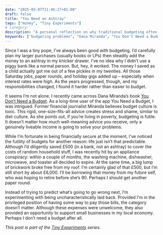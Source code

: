 ```yaml
---
date: "2025-03-07T11:46:27+01:00"
draft: false
title: "You Need an Ashtray"
tags: ["money", "Tiny Experiments"]
# category: 
description: "A personal reflection on why traditional budgeting often fails when life becomes unpredictable. Explore Dana Miranda's argument that budget culture can be toxic and discover a more flexible approach to managing unexpected expenses."
keywords: ["budgeting problems", "Dana Miranda", "You Don't Need a Budget", "budget culture", "financial planning", "unexpected expenses", "emergency fund", "flexible budgeting", "personal finance"] 
---
```


Since I was a tiny pope, I’ve always been good with budgeting. I’d carefully plan my larger purchases (usually books or LPs) then steadily add the money to an ashtray in my knicker drawer. I’ve no idea why I didn’t use a piggy bank like a normal person. But, hey, it worked. The money I saved as a child actually got me out of a few pickles in my twenties. All those Saturday jobs, paper rounds, and holiday gigs added up – especially when interest rates were high. As the years progressed, though, and my responsibilities changed, I found it harder rather than easier to budget.

It seems I’m not alone. I recently came across Dana Miranda’s book [You Don’t Need a Budget](https://uk.bookshop.org/a/2760/9780316568937). As a long-time user of the app You Need a Budget, I was intrigued. Former financial journalist Miranda believes budget culture is toxic. This rigid, one-size-fits-all advice creates stress and shame, similar to diet culture. As she points out, if you’re living in poverty, budgeting is futile. It doesn’t matter how much well-meaning advice you receive, only a genuinely liveable income is going to solve your problems.

While I’m fortunate in being financially secure at the moment, I’ve noticed the futility of budgets for another reason: life just isn’t that predictable. Although I’d diligently saved £500 (in a bank, not an ashtray) to cover the costs of random household stuff, I was recently hit by an appliance conspiracy: within a couple of months, the washing machine, dishwasher, microwave, and toaster all decided to expire. At the same time, a big lump of brickwork broke free from my roof. I’m certainly glad of that £500, but I’m still short by about £6,000. I’ll be borrowing that money from my future self, who was hoping to retire before she’s 90. Perhaps I should get another paper round.

Instead of trying to predict what’s going to go wrong next, I’m experimenting with being uncharacteristically laid back. Provided I’m in the privileged position of having some way to pay those bills, the category doesn’t matter. Although these expenses were unwelcome, they also provided an opportunity to support small businesses in my local economy. Perhaps I don’t need a budget after all.

_This post is part of the [Tiny Experiments](/posts/tiny-experiments) series._